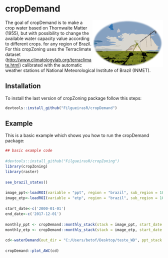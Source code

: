 # cropDemand

<div class="fluid-row" id="header">
    <img src='/www/CropDemand_figure.png' height='150' width='auto' align='right'>


<!-- badges: start -->
<!-- badges: end -->

The goal of cropDemand is to make a crop water based on Thornwaite Matter (1955), but with possibility to change the available water capacity value according to different crops.  for any region of Brazil. For this
cropZoning uses the Terraclimate dataset (http://www.climatologylab.org/terraclimate.html) calibrated with the automatic weather stations of National Meteorological Institute of Brazil (INMET). 


## Installation

To install the last version of cropZoning package follow this steps:

``` r
devtools::install_github("FilgueirasR/cropDemand")

```

## Example

This is a basic example which shows you how to run the cropDemand package:

``` r
## basic example code

#devtools::install_github("FilgueirasR/cropZoning")
library(cropZoning)
library(raster)

see_brazil_states()

image_ppt<-loadROI(variable = "ppt", region = "brazil", sub_region = 10) # sub_region = Rio Grande do Norte
image_etp<-loadROI(variable = "etp", region = "brazil", sub_region = 10) # sub_region = Rio Grande do Norte

start_date<-c('2000-01-01')
end_date<-c('2017-12-01')

monthly_ppt <- cropDemand::monthly_stack(stack = image_ppt, start_date = start_date, end_date = end_date)
monthly_etp <- cropDemand::monthly_stack(stack = image_etp, start_date = start_date, end_date = end_date)

cd<-waterDemand(out_dir = "C:/Users/betof/Desktop/teste_WD", ppt_stack = monthly_ppt , etp_stack = monthly_etp, AWC = 100)

cropDemand::plot_AWC(cd)


```
